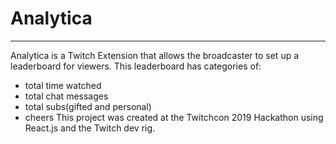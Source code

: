 # Analytica
---
Analytica is a Twitch Extension that allows the broadcaster to set up a leaderboard for viewers.
This leaderboard has categories of:
- total time watched
- total chat messages
- total subs(gifted and personal)
- cheers
This project was created at the Twitchcon 2019 Hackathon using React.js and the Twitch dev rig.
